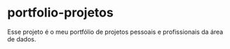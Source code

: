 # portfolio-projetos
Esse projeto é o meu portfólio de projetos pessoais e profissionais da área de dados.
